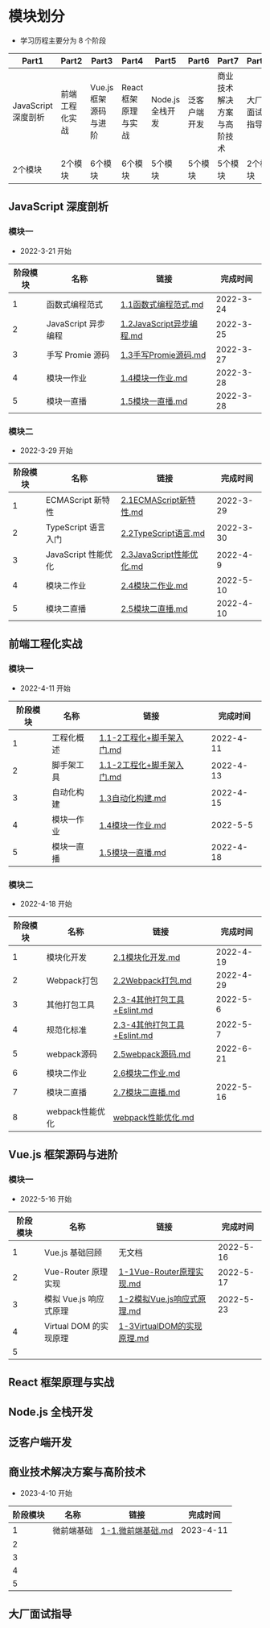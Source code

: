 # 模块划分

- 学习历程主要分为 8 个阶段

| Part1               | Part2          | Part3                 | Part4                | Part5            | Part6        | Part7                      | Part8        |
| ------------------- | -------------- | --------------------- | -------------------- | ---------------- | ------------ | -------------------------- | ------------ |
| JavaScript 深度剖析 | 前端工程化实战 | Vue.js 框架源码与进阶 | React 框架原理与实战 | Node.js 全栈开发 | 泛客户端开发 | 商业技术解决方案与高阶技术 | 大厂面试指导 |
| 2个模块             | 2个模块        | 6个模块               | 6个模块              | 5个模块          | 5个模块      | 5个模块                    | 2个模块      |

## JavaScript 深度剖析

### 模块一

- 2022-3-21 开始

| 阶段模块 | 名称                | 链接                                                         | 完成时间  |
| -------- | ------------------- | ------------------------------------------------------------ | --------- |
| 1        | 函数式编程范式      | [1.1函数式编程范式.md](JavaScriptDeep/1.1函数式编程范式.md)  | 2022-3-24 |
| 2        | JavaScript 异步编程 | [1.2JavaScript异步编程.md](JavaScriptDeep/1.2JavaScript异步编程.md) | 2022-3-25 |
| 3        | 手写 Promie 源码    | [1.3手写Promie源码.md](JavaScriptDeep/1.3手写Promie源码.md)  | 2022-3-27 |
| 4        | 模块一作业          | [1.4模块一作业.md](JavaScriptDeep/1.4模块一作业.md)          | 2022-3-28 |
| 5        | 模块一直播          | [1.5模块一直播.md](JavaScriptDeep/1.5模块一直播.md)          | 2022-3-28 |

### 模块二

- 2022-3-29 开始

| 阶段模块 | 名称                | 链接                                                         | 完成时间  |
| -------- | ------------------- | ------------------------------------------------------------ | --------- |
| 1        | ECMAScript 新特性   | [2.1ECMAScript新特性.md](JavaScriptDeep/2.1ECMAScript新特性.md) | 2022-3-29 |
| 2        | TypeScript 语言入门 | [2.2TypeScript语言.md](JavaScriptDeep/2.2TypeScript语言.md)  | 2022-3-30 |
| 3        | JavaScript 性能优化 | [2.3JavaScript性能优化.md](JavaScriptDeep/2.3JavaScript性能优化.md) | 2022-4-9  |
| 4        | 模块二作业          | [2.4模块二作业.md](JavaScriptDeep/2.4模块二作业.md)          | 2022-5-10 |
| 5        | 模块二直播          | [2.5模块二直播.md](JavaScriptDeep/2.5模块二直播.md)          | 2022-4-10 |

## 前端工程化实战

### 模块一

- 2022-4-11 开始

| 阶段模块 | 名称       | 链接                                                         | 完成时间  |
| -------- | ---------- | ------------------------------------------------------------ | --------- |
| 1        | 工程化概述 | [1.1-2工程化+脚手架入门.md](Engineering/1.1-2工程化+脚手架入门.md) | 2022-4-11 |
| 2        | 脚手架工具 | [1.1-2工程化+脚手架入门.md](Engineering/1.1-2工程化+脚手架入门.md) | 2022-4-13 |
| 3        | 自动化构建 | [1.3自动化构建.md](Engineering/1.3自动化构建.md)             | 2022-4-15 |
| 4        | 模块一作业 | [1.4模块一作业.md](Engineering/1.4模块一作业.md)             | 2022-5-5  |
| 5        | 模块一直播 | [1.5模块一直播.md](Engineering/1.5模块一直播.md)             | 2022-4-18 |

### 模块二

- 2022-4-18 开始

| 阶段模块 | 名称         | 链接                                                 | 完成时间  |
| -------- | ------------ | ---------------------------------------------------- | --------- |
| 1        | 模块化开发   | [2.1模块化开发.md](Engineering/2.1模块化开发.md)     | 2022-4-19 |
| 2        | Webpack打包  | [2.2Webpack打包.md](Engineering/2.2Webpack打包.md)   | 2022-4-29 |
| 3        | 其他打包工具 | [2.3-4其他打包工具+Eslint.md](Engineering/2.3-4其他打包工具+Eslint.md) | 2022-5-6 |
|4|规范化标准|[2.3-4其他打包工具+Eslint.md](Engineering/2.3-4其他打包工具+Eslint.md)|2022-5-7|
| 5        | webpack源码  | [2.5webpack源码.md](Engineering/2.5webpack源码.md)           | 2022-6-21 |
| 6 | 模块二作业 | [2.6模块二作业.md](Engineering/2.6模块二作业.md) |           |
| 7 | 模块二直播 | [2.7模块二直播.md](Engineering/2.7模块二直播.md) | 2022-5-16 |
| 8 | webpack性能优化 | [webpack性能优化.md](Engineering/webpack性能优化.md) |           |
## Vue.js 框架源码与进阶

### 模块一

- 2022-5-16 开始

| 阶段模块 | 名称                   | 链接                                                         | 完成时间  |
| -------- | ---------------------- | ------------------------------------------------------------ | --------- |
| 1        | Vue.js 基础回顾        | 无文档                                                       | 2022-5-16 |
| 2        | Vue-Router 原理实现    | [1-1Vue-Router原理实现.md](Vue/1-1Vue-Router原理实现.md)     | 2022-5-17 |
| 3        | 模拟 Vue.js 响应式原理 | [1-2模拟Vue.js响应式原理.md](Vue/1-2模拟Vue.js响应式原理.md) | 2022-5-23 |
| 4        | Virtual DOM 的实现原理 | [1-3VirtualDOM的实现原理.md](Vue/1-3VirtualDOM的实现原理.md) |           |
| 5        |                        |                                                              |           |

## React 框架原理与实战

## Node.js 全栈开发

## 泛客户端开发

## 商业技术解决方案与高阶技术

- 2023-4-10 开始

| 阶段模块 | 名称       | 链接                                           | 完成时间  |
| -------- | ---------- | ---------------------------------------------- | --------- |
| 1        | 微前端基础 | [1-1.微前端基础.md](Project/1-1.微前端基础.md) | 2023-4-11 |
| 2        |            |                                                |           |
| 3        |            |                                                |           |
| 4        |            |                                                |           |
| 5        |            |                                                |           |

## 大厂面试指导